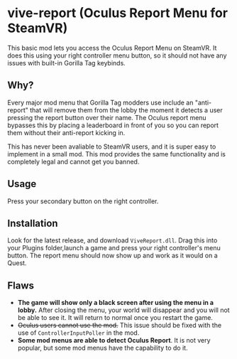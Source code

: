 # vive-report (Oculus Report Menu for SteamVR)
This basic mod lets you access the Oculus Report Menu on SteamVR. It does this using your right controller menu button, so it should not have any issues with built-in Gorilla Tag keybinds.

## Why?
Every major mod menu that Gorilla Tag modders use include an "anti-report" that will remove them from the lobby the moment it detects a user pressing the report button over their name. The Oculus report menu bypasses this by placing a leaderboard in front of you so you can report them without their anti-report kicking in.

This has never been avaliable to SteamVR users, and it is super easy to implement in a small mod. This mod provides the same functionality and is completely legal and cannot get you banned.

## Usage
Press your secondary button on the right controller.

## Installation
Look for the latest release, and download ``ViveReport.dll``. Drag this into your Plugins folder,launch a game and press your right controller's menu button. The report menu should now show up and work as it would on a Quest.

## Flaws
- **The game will show only a black screen after using the menu in a lobby.** After closing the menu, your world will disappear and you will not be able to see it. It will return to normal once you restart the game.
- ~~Oculus users cannot use the mod.~~ This issue should be fixed with the use of ``ControllerInputPoller`` in the mod.
- **Some mod menus are able to detect Oculus Report**. It is not very popular, but some mod menus have the capability to do it.
